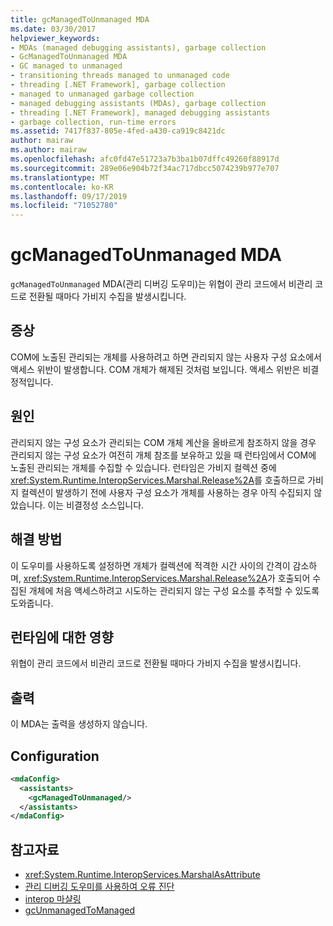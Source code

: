 ```yaml
---
title: gcManagedToUnmanaged MDA
ms.date: 03/30/2017
helpviewer_keywords:
- MDAs (managed debugging assistants), garbage collection
- GcManagedToUnmanaged MDA
- GC managed to unmanaged
- transitioning threads managed to unmanaged code
- threading [.NET Framework], garbage collection
- managed to unmanaged garbage collection
- managed debugging assistants (MDAs), garbage collection
- threading [.NET Framework], managed debugging assistants
- garbage collection, run-time errors
ms.assetid: 7417f837-805e-4fed-a430-ca919c8421dc
author: mairaw
ms.author: mairaw
ms.openlocfilehash: afc0fd47e51723a7b3ba1b07dffc49260f88917d
ms.sourcegitcommit: 289e06e904b72f34ac717dbcc5074239b977e707
ms.translationtype: MT
ms.contentlocale: ko-KR
ms.lasthandoff: 09/17/2019
ms.locfileid: "71052780"
---
```

# <a name="gcmanagedtounmanaged-mda"></a>gcManagedToUnmanaged MDA
`gcManagedToUnmanaged` MDA(관리 디버깅 도우미)는 위협이 관리 코드에서 비관리 코드로 전환될 때마다 가비지 수집을 발생시킵니다.  
  
## <a name="symptoms"></a>증상  
 COM에 노출된 관리되는 개체를 사용하려고 하면 관리되지 않는 사용자 구성 요소에서 액세스 위반이 발생합니다. COM 개체가 해제된 것처럼 보입니다. 액세스 위반은 비결정적입니다.  
  
## <a name="cause"></a>원인  
 관리되지 않는 구성 요소가 관리되는 COM 개체 계산을 올바르게 참조하지 않을 경우 관리되지 않는 구성 요소가 여전히 개체 참조를 보유하고 있을 때 런타임에서 COM에 노출된 관리되는 개체를 수집할 수 있습니다. 런타임은 가비지 컬렉션 중에 <xref:System.Runtime.InteropServices.Marshal.Release%2A>를 호출하므로 가비지 컬렉션이 발생하기 전에 사용자 구성 요소가 개체를 사용하는 경우 아직 수집되지 않았습니다. 이는 비결정성 소스입니다.  
  
## <a name="resolution"></a>해결 방법  
 이 도우미를 사용하도록 설정하면 개체가 컬렉션에 적격한 시간 사이의 간격이 감소하며, <xref:System.Runtime.InteropServices.Marshal.Release%2A>가 호출되어 수집된 개체에 처음 액세스하려고 시도하는 관리되지 않는 구성 요소를 추적할 수 있도록 도와줍니다.  
  
## <a name="effect-on-the-runtime"></a>런타임에 대한 영향  
 위협이 관리 코드에서 비관리 코드로 전환될 때마다 가비지 수집을 발생시킵니다.  
  
## <a name="output"></a>출력  
 이 MDA는 출력을 생성하지 않습니다.  
  
## <a name="configuration"></a>Configuration  
  
```xml  
<mdaConfig>  
  <assistants>  
    <gcManagedToUnmanaged/>  
  </assistants>  
</mdaConfig>  
```  
  
## <a name="see-also"></a>참고자료

- <xref:System.Runtime.InteropServices.MarshalAsAttribute>
- [관리 디버깅 도우미를 사용하여 오류 진단](diagnosing-errors-with-managed-debugging-assistants.md)
- [interop 마샬링](../interop/interop-marshaling.md)
- [gcUnmanagedToManaged](gcunmanagedtomanaged-mda.md)
